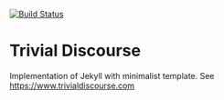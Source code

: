[![Build Status](https://travis-ci.com/PieterHeijman/PieterHeijman.github.io.svg?branch=master)](https://travis-ci.com/PieterHeijman/PieterHeijman.github.io)

# Trivial Discourse
Implementation of Jekyll with minimalist template. See https://www.trivialdiscourse.com 